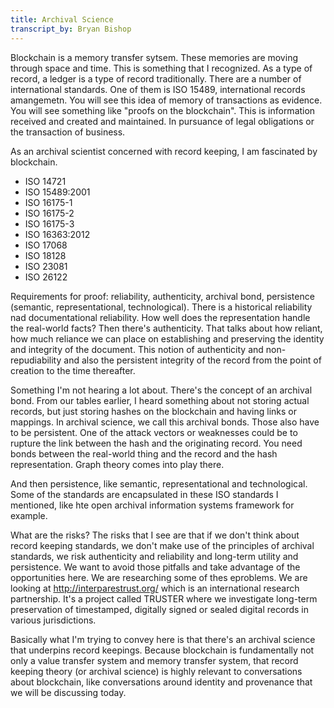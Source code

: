 ```yaml
---
title: Archival Science
transcript_by: Bryan Bishop
---
```

Blockchain is a memory transfer sytsem. These memories are moving through space and time. This is something that I recognized. As a type of record, a ledger is a type of record traditionally. There are a number of international standards. One of them is ISO 15489, international records amangemetn. You will see this idea of memory of transactions as evidence. You will see something like "proofs on the blockchain". This is information received and created and maintained. In pursuance of legal obligations or the transaction of business.

As an archival scientist concerned with record keeping, I am fascinated by blockchain.


* ISO 14721
* ISO 15489:2001
* ISO 16175-1
* ISO 16175-2
* ISO 16175-3
* ISO 16363:2012
* ISO 17068
* ISO 18128
* ISO 23081
* ISO 26122

Requirements for proof: reliability, authenticity, archival bond, persistence (semantic, representational, technological). There is a historical reliability nad documentational reliability. How well does the representation handle the real-world facts? Then there's authenticity. That talks about how reliant, how much reliance we can place on establishing and preserving the identity and integrity of the document. This notion of authenticity and non-repudiability and also the persistent integrity of the record from the point of creation to the time thereafter.

Something I'm not hearing a lot about. There's the concept of an archival bond. From our tables earlier, I heard something about not storing actual records, but just storing hashes on the blockchain and having links or mappings. In archival science, we call this archival bonds. Those also have to be persistent. One of the attack vectors or weaknesses could be to rupture the link between the hash and the originating record. You need bonds between the real-world thing and the record and the hash representation. Graph theory comes into play there.

And then persistence, like semantic, representational and technological. Some of the standards are encapsulated in these ISO standards I mentioned, like hte open archival information systems framework for example.

What are the risks? The risks that I see are that if we don't think about record keeping standards, we don't make use of the principles of archival standards, we risk authenticity and reliability and long-term utility and persistence. We want to avoid those pitfalls and take advantage of the opportunities here. We are researching some of thes eproblems. We are looking at http://interparestrust.org/ which is an international research partnership. It's a project called TRUSTER where we investigate long-term preservation of timestamped, digitally signed or sealed digital records in various jurisdictions.

Basically what I'm trying to convey here is that there's an archival science that underpins record keepings. Because blockchain is fundamentally not only a value transfer system and memory transfer system, that record keeping theory (or archival science) is highly relevant to conversations about blockchain, like conversations around identity and provenance that we will be discussing today.

